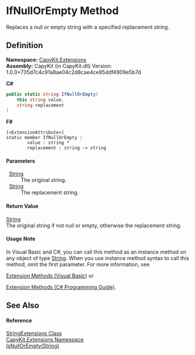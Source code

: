 # IfNullOrEmpty Method


Replaces a null or empty string with a specified replacement string.



## Definition
**Namespace:** <a href="N_CapyKit_Extensions.md">CapyKit.Extensions</a>  
**Assembly:** CapyKit (in CapyKit.dll) Version: 1.0.0+735d7c4c91a8ae04c2d8cae4ce85ddf4909e5b7d

**C#**
``` C#
public static string IfNullOrEmpty(
	this string value,
	string replacement
)
```
**F#**
``` F#
[<ExtensionAttribute>]
static member IfNullOrEmpty : 
        value : string * 
        replacement : string -> string 
```



#### Parameters
<dl><dt>  <a href="https://learn.microsoft.com/dotnet/api/system.string" target="_blank" rel="noopener noreferrer">String</a></dt><dd>The original string.</dd><dt>  <a href="https://learn.microsoft.com/dotnet/api/system.string" target="_blank" rel="noopener noreferrer">String</a></dt><dd>The replacement string.</dd></dl>

#### Return Value
<a href="https://learn.microsoft.com/dotnet/api/system.string" target="_blank" rel="noopener noreferrer">String</a>  
The original string if not null or empty, otherwise the replacement string.

#### Usage Note
In Visual Basic and C#, you can call this method as an instance method on any object of type <a href="https://learn.microsoft.com/dotnet/api/system.string" target="_blank" rel="noopener noreferrer">String</a>. When you use instance method syntax to call this method, omit the first parameter. For more information, see <a href="https://docs.microsoft.com/dotnet/visual-basic/programming-guide/language-features/procedures/extension-methods" target="_blank" rel="noopener noreferrer">

Extension Methods (Visual Basic)</a> or <a href="https://docs.microsoft.com/dotnet/csharp/programming-guide/classes-and-structs/extension-methods" target="_blank" rel="noopener noreferrer">

Extension Methods (C# Programming Guide)</a>.

## See Also


#### Reference
<a href="T_CapyKit_Extensions_StringExtensions.md">StringExtensions Class</a>  
<a href="N_CapyKit_Extensions.md">CapyKit.Extensions Namespace</a>  
<a href="https://learn.microsoft.com/dotnet/api/system.string.isnullorempty" target="_blank" rel="noopener noreferrer">IsNullOrEmpty(String)</a>  
